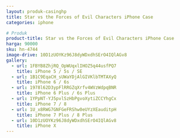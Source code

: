 ```yaml
---
layout: produk-casinghp
title: Star vs the Forces of Evil Characters iPhone Case
categories: iphone

# Produk
product-title: Star vs the Forces of Evil Characters iPhone Case
harga: 90000
sku: hn-4744
image-drive: 10D1zUOYKz96J8dyWDxdhSErO4IQlAGv8
gallery:
  - url: 1FBYB8ZhjRQ_OpWUqxlIHOZ5q44usfPQ7
    title: iPhone 5 / 5s / SE
  - url: 1B1C9EqaCH_sUWaYDjAlGIVKlbTMTAXyQ
    title: iPhone 6 / 6s
  - url: 1978l62D3ypFlRRGZqXrfv4WVzWdpqBNR
    title: iPhone 6 Plus / 6s Plus
  - url: 1YPpNT-YJ5pvlSzHbPgvoXytiZCCYhgCx
    title: iPhone 7 / 8
  - url: 1U_x8RWG7GNFGeFRShw0eUYzXEauditpH
    title: iPhone 7 Plus / 8 Plus
  - url: 10D1zUOYKz96J8dyWDxdhSErO4IQlAGv8
    title: iPhone X
---
```


